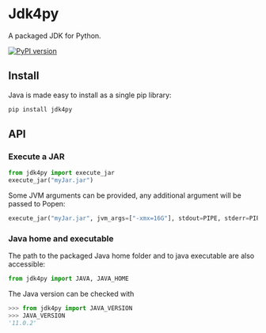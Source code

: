 # Jdk4py

A packaged JDK for Python.

[![PyPI version](https://badge.fury.io/py/jdk4py.svg)](https://badge.fury.io/py/jdk4py)  

## Install

Java is made easy to install as a single pip library:

```bash
pip install jdk4py
```

## API

### Execute a JAR

```python
from jdk4py import execute_jar
execute_jar("myJar.jar")
```

Some JVM arguments can be provided, any additional argument will be passed to Popen:

```python
execute_jar("myJar.jar", jvm_args=["-xmx=16G"], stdout=PIPE, stderr=PIPE)
```

### Java home and executable

The path to the packaged Java home folder and to java executable are also accessible:

```python
from jdk4py import JAVA, JAVA_HOME
```

The Java version can be checked with

```python
>>> from jdk4py import JAVA_VERSION
>>> JAVA_VERSION
'11.0.2'
```
